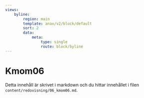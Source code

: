 ```yaml
---
views:
    byline:
        region: main
        template: anax/v2/block/default
        sort: 2
        data:
            meta:
                type: single
                route: block/byline
---
```

Kmom06
=========================

Detta innehåll är skrivet i markdown och du hittar innehållet i filen `content/redovisning/06_kmom06.md`.
